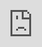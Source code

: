```yaml
---
layout: post
title: "eespa는 'Forever' MV로 겨울눈을 본다."
author: "Kpop News"
thumbnail: "https://www.allkpop.com/upload/2021/02/content/050451/thumb/1612518672_germainej.jpg"
tags: 
---
```




<div class="video_wrapper" style="padding-top: 56.25%;">
    <iframe id="player" class="main_video" src="https://www.youtube.com/embed/wog1R1d4zls" width="100%" height="100%" frameborder="0" allowfullscreen="" style="display: block !important; position: absolute; top: 0px; left: 0px; width: 100%; height: 100%;"></iframe>
</div>


espa는 "Forever"의 뮤직비디오를 삭제했다.

뮤직비디오에서 신인 SM엔터테인먼트 걸그룹은 겨울눈이 바깥과 안쪽으로 내리는 것을 지켜본다. eespa의 "Forever"는 2000년 유영진이 레이블의 시즌 스페셜 앨범 `Winter Vacation in SMTOWN.com`에서 발표한 곡의 커버이다.

위의 특별한 싱글은 espa의 MV를 보시고, 아래 댓글로 어떻게 생각하시는지 알려주세요.